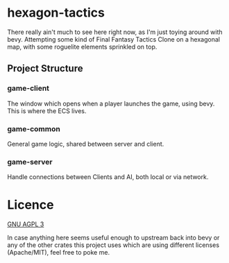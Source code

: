 # hexagon-tactics

There really ain't much to see here right now, as I'm just toying around with bevy.
Attempting some kind of Final Fantasy Tactics Clone on a hexagonal map, with some roguelite elements sprinkled on top.

## Project Structure

### game-client

The window which opens when a player launches the game, using bevy. This is where the ECS lives.

### game-common

General game logic, shared between server and client.

### game-server

Handle connections between Clients and AI, both local or via network.

# Licence

[GNU AGPL 3](./LICENSE)

In case anything here seems useful enough to upstream back into bevy or any of the other crates this project uses which
are using different licenses (Apache/MIT), feel free to poke me.
